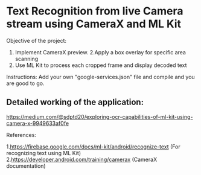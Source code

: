 # Text Recognition from live Camera stream using CameraX and ML Kit
Objective of the project:
  1. Implement CameraX preview.
  2.Apply a box overlay for specific area scanning
  3. Use ML Kit to process each cropped frame and display decoded text

Instructions:
  Add your own "google-services.json" file and compile and you are good to go.
  
 ## Detailed working of the application:
  https://medium.com/@sdptd20/exploring-ocr-capabilities-of-ml-kit-using-camera-x-9949633af0fe

References:

  1.https://firebase.google.com/docs/ml-kit/android/recognize-text (For recognizing text using ML Kit)
  2.https://developer.android.com/training/camerax (CameraX documentation)   
